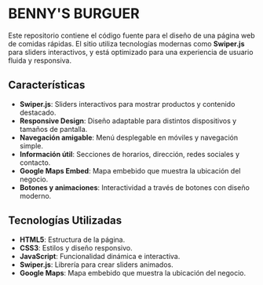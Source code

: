 # BENNY'S BURGUER

Este repositorio contiene el código fuente para el diseño de una página web de comidas rápidas. El sitio utiliza tecnologías modernas como **Swiper.js** para sliders interactivos, y está optimizado para una experiencia de usuario fluida y responsiva.

## Características

- **Swiper.js**: Sliders interactivos para mostrar productos y contenido destacado.
- **Responsive Design**: Diseño adaptable para distintos dispositivos y tamaños de pantalla.
- **Navegación amigable**: Menú desplegable en móviles y navegación simple.
- **Información útil**: Secciones de horarios, dirección, redes sociales y contacto.
- **Google Maps Embed**: Mapa embebido que muestra la ubicación del negocio.
- **Botones y animaciones**: Interactividad a través de botones con diseño moderno.

## Tecnologías Utilizadas

- **HTML5**: Estructura de la página.
- **CSS3**: Estilos y diseño responsivo.
- **JavaScript**: Funcionalidad dinámica e interactiva.
- **Swiper.js**: Librería para crear sliders animados.
- **Google Maps**: Mapa embebido que muestra la ubicación del negocio.
